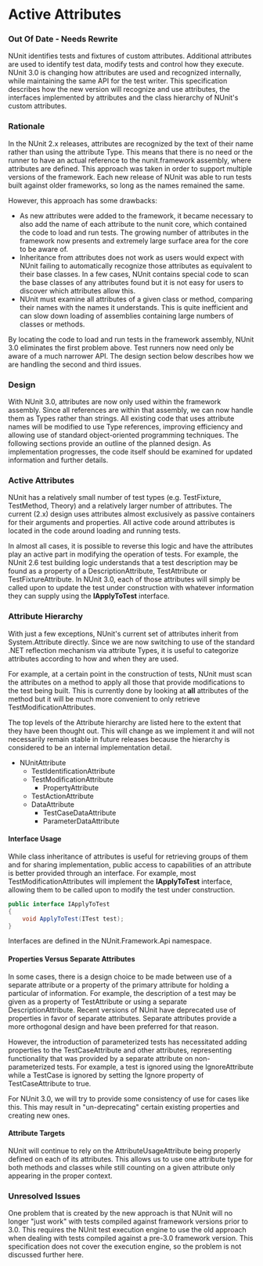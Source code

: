 # Active Attributes


### Out Of Date - Needs Rewrite
NUnit identifies tests and fixtures of custom attributes. Additional attributes
are used to identify test data, modify tests and control how they execute.
NUnit 3.0 is changing how attributes are used and recognized internally, while
maintaining the same API for the test writer. This specification describes how
the new version will recognize and use attributes, the interfaces implemented
by attributes and the class hierarchy of NUnit's custom attributes.

### Rationale

In the NUnit 2.x releases, attributes are recognized by the text of their name
rather than using the attribute Type. This means that there is no need or the
runner to have an actual reference to the nunit.framework assembly, where 
attributes are defined. This approach was taken in order to support multiple
versions of the framework. Each new release of NUnit was able to run tests
built against older frameworks, so long as the names remained the same.

However, this approach has some drawbacks:

  * As new attributes were added to the framework, it became necessary to also add the name of each attribute to the nunit core, which contained the code to load and run tests. The growing number of attributes in the framework now presents and extremely large surface area for the core to be aware of.
  * Inheritance from attributes does not work as users would expect with NUnit failing to automatically recognize those attributes as equivalent to their base classes. In a few cases, NUnit contains special code to scan the base classes of any attributes found but it is not easy for users to discover which attributes allow this.
  * NUnit must examine all attributes of a given class or method, comparing their names with the names it understands. This is quite inefficient and can slow down loading of assemblies containing large numbers of classes or methods.

By locating the code to load and run tests in the framework assembly, NUnit 3.0 eliminates the first problem above. Test runners now need only be aware of a much narrower API. The design section below describes how we are handling the second and third issues.

### Design

With NUnit 3.0, attributes are now only used within the framework assembly. Since all references are within that assembly, we can now handle them as Types rather than strings. All existing code that uses attribute names will be modified to use Type references, improving efficiency and allowing use of standard object-oriented programming techniques. The following sections provide an outline of the planned design. As implementation progresses, the code itself should be examined for updated information and further details.

### Active Attributes

NUnit has a relatively small number of test types (e.g. TestFixture, TestMethod, Theory) and a relatively larger number of attributes. The current (2.x) design uses attributes almost exclusively as passive containers for their arguments and properties. All active code around attributes is located in the code around loading and running tests.

In almost all cases, it is possible to reverse this logic and have the attributes play an active part in modifying the operation of tests. For example, the NUnit 2.6 test building logic understands that a test description may be found as a property of a DescriptionAttribute, TestAttribute or TestFixtureAttribute. In NUnit 3.0, each of those attributes will simply be called upon to update the test under construction with whatever information they can supply using the **IApplyToTest** interface.

### Attribute Hierarchy

With just a few exceptions, NUnit's current set of attributes inherit from System.Attribute directly. Since we are now switching to use of the standard .NET reflection mechanism via
attribute Types, it is useful to categorize attributes according to how and when they are used.

For example, at a certain point in the construction of tests, NUnit must scan the attributes on a method to apply all those that provide modifications to the test being built. This is currently done by looking at **all** attributes of the method but it will be much more convenient to only retrieve TestModificationAttributes.

The top levels of the Attribute hierarchy are listed here to the extent that they have been thought out. This will change as we implement it and will not necessarily remain stable in future releases because the hierarchy is considered to be an internal implementation detail.

  * NUnitAttribute
    * TestIdentificationAttribute
    * TestModificationAttribute
      * PropertyAttribute
    * TestActionAttribute
    * DataAttribute
      * TestCaseDataAttribute
      * ParameterDataAttribute 

#### Interface Usage

While class inheritance of attributes is useful for retrieving groups of them and for sharing implementation, public access to capabilities of an attribute is better provided through an interface. For example, most TestModificationAttributes will implement the **IApplyToTest** interface, allowing them to be called upon to modify the test under construction.

```csharp
public interface IApplyToTest
{
    void ApplyToTest(ITest test);
}
```

Interfaces are defined in the NUnit.Framework.Api namespace.

#### Properties Versus Separate Attributes

In some cases, there is a design choice to be made between use of a separate attribute or a property of the primary attribute for holding a particular of information. For example, the description of a test may be given as a property of TestAttribute or using a separate DescriptionAttribute. Recent versions of NUnit have deprecated use of properties in favor of separate attributes. Separate attributes provide a more orthogonal design and have been preferred for that reason.

However, the introduction of parameterized tests has necessitated adding properties to the TestCaseAttribute and other attributes, representing functionality that was provided by a separate attribute on non-parameterized tests. For example, a test is ignored using the IgnoreAttribute while a TestCase is ignored by setting the Ignore property of TestCaseAttribute to true.

For NUnit 3.0, we will try to provide some consistency of use for cases like this. This may result in "un-deprecating" certain existing properties and creating new ones.

#### Attribute Targets

NUnit will continue to rely on the AttributeUsageAttribute being properly defined on each of its attributes. This allows us to use one attribute type for both methods and classes while still counting on a given attribute only appearing in the proper context.

### Unresolved Issues

One problem that is created by the new approach is that NUnit will no longer "just work" with
tests compiled against framework versions prior to 3.0. This requires the NUnit test execution engine to use the old approach when dealing with tests compiled against a pre-3.0 framework version. This specification does not cover the execution engine, so the problem is not discussed further here.

